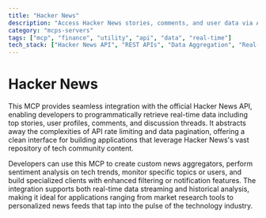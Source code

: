 ```yaml
---
title: "Hacker News"
description: "Access Hacker News stories, comments, and user data via API for news aggregation, trend analysis, and custom client development."
category: "mcps-servers"
tags: ["mcp", "finance", "utility", "api", "data", "real-time"]
tech_stack: ["Hacker News API", "REST APIs", "Data Aggregation", "Real-time Data", "News Feeds"]
---
```


# Hacker News

This MCP provides seamless integration with the official Hacker News API, enabling developers to programmatically retrieve real-time data including top stories, user profiles, comments, and discussion threads. It abstracts away the complexities of API rate limiting and data pagination, offering a clean interface for building applications that leverage Hacker News's vast repository of tech community content.

Developers can use this MCP to create custom news aggregators, perform sentiment analysis on tech trends, monitor specific topics or users, and build specialized clients with enhanced filtering or notification features. The integration supports both real-time data streaming and historical analysis, making it ideal for applications ranging from market research tools to personalized news feeds that tap into the pulse of the technology industry.
